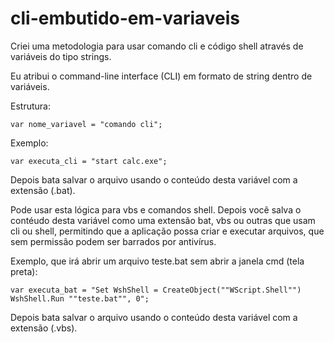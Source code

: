 # cli-embutido-em-variaveis
Criei uma metodologia para usar comando cli e código shell através de variáveis do tipo strings.   

Eu atribui o command-line interface (CLI) em formato de string dentro de variáveis.

Estrutura:

```
var nome_variavel = "comando cli";
```

Exemplo:

```
var executa_cli = "start calc.exe";

```

Depois bata salvar o arquivo usando o conteúdo desta variável com a extensão (.bat).

Pode usar esta lógica para vbs e comandos shell. Depois você salva o contéudo desta variável como uma extensão bat, vbs ou outras que usam cli ou shell,
permitindo que a aplicação possa criar e executar arquivos, que sem permissão podem ser barrados por antivírus.

Exemplo, que irá abrir um arquivo teste.bat sem abrir a janela cmd (tela preta):

```
var executa_bat = "Set WshShell = CreateObject(""WScript.Shell"")
WshShell.Run ""teste.bat"", 0";
```
Depois bata salvar o arquivo usando o conteúdo desta variável com a extensão (.vbs).

